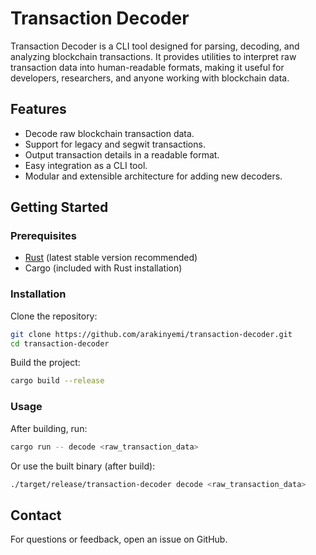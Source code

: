 # Transaction Decoder

Transaction Decoder is a CLI tool designed for parsing, decoding, and analyzing blockchain transactions. It provides utilities to interpret raw transaction data into human-readable formats, making it useful for developers, researchers, and anyone working with blockchain data.

## Features

- Decode raw blockchain transaction data.
- Support for legacy and segwit transactions.
- Output transaction details in a readable format.
- Easy integration as a CLI tool.
- Modular and extensible architecture for adding new decoders.

## Getting Started

### Prerequisites

- [Rust](https://www.rust-lang.org/tools/install) (latest stable version recommended)
- Cargo (included with Rust installation)

### Installation

Clone the repository:

```bash
git clone https://github.com/arakinyemi/transaction-decoder.git
cd transaction-decoder
```



Build the project:

```bash
cargo build --release
```

### Usage

After building, run:

```bash
cargo run -- decode <raw_transaction_data>
```

Or use the built binary (after build):

```bash
./target/release/transaction-decoder decode <raw_transaction_data>
```


## Contact

For questions or feedback, open an issue on GitHub.

